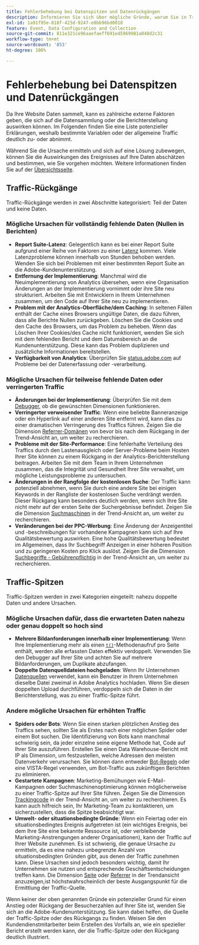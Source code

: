 ```yaml
---
title: Fehlerbehebung bei Datenspitzen und Datenrückgängen
description: Informieren Sie sich über mögliche Gründe, warum Sie in Trend-Berichten dramatische Zu- oder Abnahmen feststellen können.
exl-id: 1a91f95e-818f-423d-9247-e0bb96bd0018
feature: Event, Data Configuration and Collection
source-git-commit: 811e321ce96aaefaeff691ed5969981a048d2c31
workflow-type: tm+mt
source-wordcount: '853'
ht-degree: 100%

---
```


# Fehlerbehebung bei Datenspitzen und Datenrückgängen

Da Ihre Website Daten sammelt, kann es zahlreiche externe Faktoren geben, die sich auf die Datensammlung oder die Berichterstellung auswirken können. Im Folgenden finden Sie eine Liste potenzieller Erklärungen, weshalb bestimmte Variablen oder der allgemeine Traffic deutlich zu- oder abnimmt.

Während Sie die Ursache ermitteln und sich auf eine Lösung zubewegen, können Sie die Auswirkungen des Ereignisses auf Ihre Daten abschätzen und bestimmen, wie Sie vorgehen möchten. Weitere Informationen finden Sie auf der [Übersichtsseite](overview.md).

## Traffic-Rückgänge

Traffic-Rückgänge werden in zwei Abschnitte kategorisiert: Teil der Daten und keine Daten.

### Mögliche Ursachen für vollständig fehlende Daten (Nullen in Berichten)

* **Report Suite-Latenz**: Gelegentlich kann es bei einer Report Suite aufgrund einer Reihe von Faktoren zu einer [Latenz](../latency.md) kommen. Viele Latenzprobleme können innerhalb von Stunden behoben werden. Wenden Sie sich bei Problemen mit einer bestimmten Report Suite an die Adobe-Kundenunterstützung.
* **Entfernung der Implementierung**: Manchmal wird die Neuimplementierung von Analytics übersehen, wenn eine Organisation Änderungen an der Implementierung vornimmt oder ihre Site neu strukturiert. Arbeiten Sie mit Entwicklern in Ihrem Unternehmen zusammen, um den Code auf Ihrer Site neu zu implementieren.
* **Problem mit der Analytics-Oberfläche/dem Caching**: In seltenen Fällen enthält der Cache eines Browsers ungültige Daten, die dazu führen, dass alle Berichte Nullen zurückgeben. Löschen Sie die Cookies und den Cache des Browsers, um das Problem zu beheben. Wenn das Löschen Ihrer Cookies/des Cache nicht funktioniert, wenden Sie sich mit dem fehlenden Bericht und dem Datumsbereich an die Kundenunterstützung. Diese kann das Problem duplizieren und zusätzliche Informationen bereitstellen.
* **Verfügbarkeit von Analytics**: Überprüfen Sie [status.adobe.com](https://status.adobe.com/products/1173/de) auf Probleme bei der Datenerfassung oder -verarbeitung.

### Mögliche Ursachen für teilweise fehlende Daten oder verringerten Traffic

* **Änderungen bei der Implementierung**: Überprüfen Sie mit dem [Debugger](/help/implement/validate/debugger.md), ob die gewünschten Dimensionen funktionieren.
* **Verringerter verweisender Traffic**: Wenn eine beliebte Banneranzeige oder ein Hyperlink auf einer anderen Site entfernt wird, kann dies zu einer dramatischen Verringerung des Traffics führen. Zeigen Sie die Dimension [Referrer-Domänen](/help/components/dimensions/referring-domain.md) von bevor bis nach dem Rückgang in der Trend-Ansicht an, um weiter zu recherchieren.
* **Probleme mit der Site-Performance**: Eine fehlerhafte Verteilung des Traffics durch den Lastenausgleich oder Server-Probleme beim Hosten Ihrer Site können zu einem Rückgang in der Analytics-Berichterstellung beitragen. Arbeiten Sie mit dem Team in Ihrem Unternehmen zusammen, das die Integrität und Gesundheit Ihrer Site verwaltet, um mögliche Leistungsprobleme zu untersuchen.
* **Änderungen in der Rangfolge der kostenlosen Suche**: Der Traffic kann potenziell abnehmen, wenn Sie durch eine andere Site bei einigen Keywords in der Rangliste der kostenlosen Suche verdrängt werden. Dieser Rückgang kann besonders deutlich werden, wenn sich Ihre Site nicht mehr auf der ersten Seite der Suchergebnisse befindet. Zeigen Sie die Dimension [Suchmaschinen](/help/components/dimensions/search-engine.md) in der Trend-Ansicht an, um weiter zu recherchieren.
* **Veränderungen bei der PPC-Werbung**: Eine Änderung der Anzeigentitel und -beschreibungen für vorhandene Kampagnen kann sich auf Ihre Qualitätsbewertung auswirken. Eine hohe Qualitätsbewertung bedeutet im Allgemeinen, dass Ihr Suchbegriff Anzeigen in einer höheren Position und zu geringeren Kosten pro Klick auslöst. Zeigen Sie die Dimension [Suchbegriffe - Gebührenpflichtig](/help/components/dimensions/search-keyword.md) in der Trend-Ansicht an, um weiter zu recherchieren.

## Traffic-Spitzen

Traffic-Spitzen werden in zwei Kategorien eingeteilt: nahezu doppelte Daten und andere Ursachen.

### Mögliche Ursachen dafür, dass die erwarteten Daten nahezu oder genau doppelt so hoch sind

* **Mehrere Bildanforderungen innerhalb einer Implementierung**: Wenn Ihre Implementierung mehr als einen [`t()`](/help/implement/vars/functions/t-method.md)-Methodenaufruf pro Seite enthält, werden alle erfassten Daten effektiv verdoppelt. Verwenden Sie den Debugger auf Ihrer Site und achten Sie auf mehrere Bildanforderungen, um Duplikate abzufangen.
* **Doppelte Datenquelldateien hochgeladen**: Wenn Ihr Unternehmen [Datenquellen](/help/import/data-sources/overview.md) verwendet, kann ein Benutzer in Ihrem Unternehmen dieselbe Datei zweimal in Adobe Analytics hochladen. Wenn Sie diesen doppelten Upload durchführen, verdoppeln sich die Daten in der Berichterstellung, was zu einer Traffic-Spitze führt.

### Andere mögliche Ursachen für erhöhten Traffic

* **Spiders oder Bots**: Wenn Sie einen starken plötzlichen Anstieg des Traffics sehen, sollten Sie als Erstes nach einer möglichen Spider oder einem Bot suchen. Die Identifizierung von Bots kann manchmal schwierig sein, da jeder einzelne seine eigene Methode hat, Code auf Ihrer Site auszuführen. Erstellen Sie einen Data Warehouse-Bericht mit IP als Dimension, um festzustellen, welche Adressen den meisten Datenverkehr verursachen. Sie können dann entweder [Bot-Regeln](/help/admin/admin/c-manage-report-suites/c-edit-report-suites/general/bot-removal/bot-rules.md) oder eine VISTA-Regel verwenden, um Bot-Traffic aus zukünftigen Berichten zu eliminieren.
* **Gestartete Kampagnen**: Marketing-Bemühungen wie E-Mail-Kampagnen oder Suchmaschinenoptimierung können möglicherweise zu einer Traffic-Spitze auf Ihrer Site führen. Zeigen Sie die Dimension [Trackingcode](/help/components/dimensions/tracking-code.md) in der Trend-Ansicht an, um weiter zu recherchieren. Es kann auch hilfreich sein, Ihr Marketing-Team zu kontaktieren, um sicherzustellen, dass die Spitze beabsichtigt war.
* **Umwelt- oder situationsbedingte Gründe**: Wenn ein Feiertag oder ein situationsbedingtes Ereignis aufgetreten ist (ein wichtiges Ereignis, bei dem Ihre Site eine bekannte Ressource ist, oder verbleibende Marketing-Anstrengungen anderer Organisationen), kann der Traffic auf Ihrer Website zunehmen. Es ist schwierig, die genaue Ursache zu ermitteln, da es eine nahezu unbegrenzte Anzahl von situationsbedingten Gründen gibt, aus denen der Traffic zunehmen kann. Diese Ursachen sind jedoch besonders wichtig, damit Ihr Unternehmen sie nutzen und entsprechende Geschäftsentscheidungen treffen kann. Die Dimension [Seite](/help/components/dimensions/page.md) oder [Referrer](/help/components/dimensions/referrer.md) in der Trendansicht anzuzeigen,ist höchstwahrscheinlich der beste Ausgangspunkt für die Ermittlung der Traffic-Quelle.

Wenn keiner der oben genannten Gründe ein potenzieller Grund für einen Anstieg oder Rückgang der Besucherzahlen auf Ihrer Site ist, wenden Sie sich an die Adobe-Kundenunterstützung. Sie kann dabei helfen, die Quelle der Traffic-Spitze oder des Rückgangs zu finden. Weisen Sie den Kundendienstmitarbeiter beim Erstellen des Vorfalls an, wie ein spezieller Bericht erstellt werden kann, der die Traffic-Spitze oder den Rückgang deutlich illustriert.
